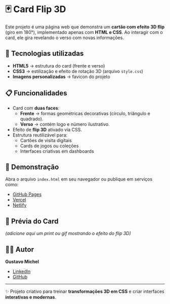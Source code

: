 # 🃏 Card Flip 3D

Este projeto é uma página web que demonstra um **cartão com efeito 3D flip** (giro em 180°), implementado apenas com **HTML e CSS**. Ao interagir com o card, ele gira revelando o verso com novas informações.

## 🚀 Tecnologias utilizadas

- **HTML5** → estrutura do card (frente e verso)  
- **CSS3** → estilização e efeito de rotação 3D (arquivo `style.css`)  
- **Imagens personalizadas** → favicon do projeto  

## 📋 Funcionalidades

- Card com **duas faces**:  
  - **Frente** → formas geométricas decorativas (círculo, triângulo e quadrado).  
  - **Verso** → contém logo e número ilustrativo.  
- Efeito de **flip 3D** ativado via CSS.  
- Estrutura reutilizável para:  
  - Cartões de visita digitais  
  - Cards de jogos ou coleções  
  - Interfaces criativas em dashboards  

## 🔗 Demonstração

Abra o arquivo `index.html` em seu navegador ou publique em serviços como:  
- [GitHub Pages](https://pages.github.com/)  
- [Vercel](https://vercel.com/)  
- [Netlify](https://www.netlify.com/)  

## 📸 Prévia do Card

*(adicione aqui um print ou gif mostrando o efeito do flip 3D)*

## 👨‍💻 Autor

**Gustavo Michel**  
- [LinkedIn](https://www.linkedin.com/in/gustavo-michel-araujo/)  
- [GitHub](https://github.com/Gustavo-michel)  

---

✨ Projeto criativo para treinar **transformações 3D em CSS** e criar interfaces **interativas e modernas**.